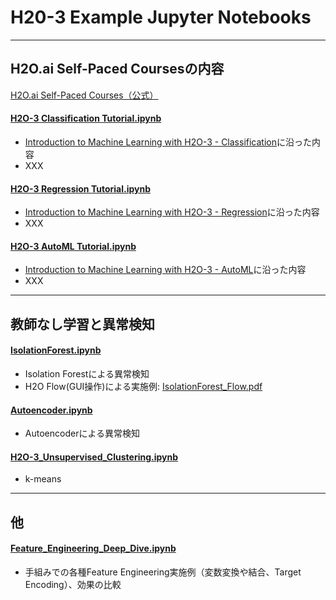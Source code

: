 # H20-3 Example Jupyter Notebooks

***
## H2O.ai Self-Paced Coursesの内容
[H2O.ai Self-Paced Courses（公式）](https://h2oai.github.io/tutorials/)  

#### [H2O-3 Classification Tutorial.ipynb](./H2O-3%20Classification%20Tutorial.ipynb)
- [Introduction to Machine Learning with H2O-3 - Classification](https://h2oai.github.io/tutorials/introduction-to-machine-learning-with-h2o-3-classification/#0)に沿った内容  
- XXX

#### [H2O-3 Regression Tutorial.ipynb](./H2O-3%20Regression%20Tutorial.ipynb)
- [Introduction to Machine Learning with H2O-3 - Regression](https://h2oai.github.io/tutorials/introduction-to-machine-learning-with-h2o-3-regression/#0)に沿った内容  
- XXX

#### [H2O-3 AutoML Tutorial.ipynb](./H2O-3%20AutoML%20Tutorial.ipynb)
- [Introduction to Machine Learning with H2O-3 - AutoML](https://h2oai.github.io/tutorials/introduction-to-machine-learning-with-h2o-3-automl/#0)に沿った内容  
- XXX


***
## 教師なし学習と異常検知

#### [IsolationForest.ipynb](./IsolationForest.ipynb)
- Isolation Forestによる異常検知
- H2O Flow(GUI操作)による実施例: [IsolationForest_Flow.pdf](./IsolationForest_Flow.pdf)

#### [Autoencoder.ipynb](./Autoencoder.ipynb)
- Autoencoderによる異常検知

#### [H2O-3_Unsupervised_Clustering.ipynb](./H2O-3_Unsupervised_Clustering.ipynb)
- k-means


***
## 他

#### [Feature_Engineering_Deep_Dive.ipynb](./Feature_Engineering_Deep_Dive.ipynb)
- 手組みでの各種Feature Engineering実施例（変数変換や結合、Target Encoding）、効果の比較


